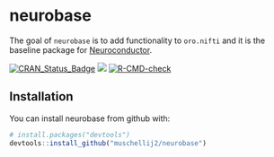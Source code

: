 
<!-- README.md is generated from README.Rmd. Please edit that file -->

# neurobase

The goal of `neurobase` is to add functionality to `oro.nifti` and it is
the baseline package for [Neuroconductor](https://neuroconductor.org/).

<!-- badges: start -->

[![CRAN_Status_Badge](http://www.r-pkg.org/badges/version/neurobase)](https://cran.r-project.org/package=neurobase)
[![](http://cranlogs.r-pkg.org/badges/grand-total/neurobase)](https://cran.r-project.org/package=neurobase)
[![R-CMD-check](https://github.com/muschellij2/neurobase/actions/workflows/R-CMD-check.yaml/badge.svg)](https://github.com/muschellij2/neurobase/actions/workflows/R-CMD-check.yaml)
<!-- badges: end -->

## Installation

You can install neurobase from github with:

``` r
# install.packages("devtools")
devtools::install_github("muschellij2/neurobase")
```
